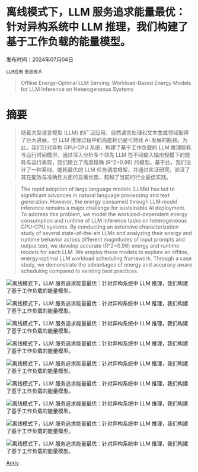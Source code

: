 # 离线模式下，LLM 服务追求能量最优：针对异构系统中 LLM 推理，我们构建了基于工作负载的能量模型。

发布时间：2024年07月04日

`LLM应用` `信息技术`

> Offline Energy-Optimal LLM Serving: Workload-Based Energy Models for LLM Inference on Heterogeneous Systems

# 摘要

> 随着大型语言模型 (LLM) 的广泛应用，自然语言处理和文本生成领域取得了巨大进展。但 LLM 推理过程中的高能耗仍是可持续 AI 发展的瓶颈。为此，我们针对异构 GPU-CPU 系统，构建了基于工作负载的 LLM 推理能耗与运行时间模型。通过深入分析多个领先 LLM 在不同输入输出规模下的能耗与运行表现，我们建立了高度精确 (R^2>0.96) 的模型。基于此，我们设计了一种离线、能耗最优的 LLM 任务调度框架，并通过实证研究，验证了其在能效与准确性方面的显著优势，超越了当前的行业最佳实践。

> The rapid adoption of large language models (LLMs) has led to significant advances in natural language processing and text generation. However, the energy consumed through LLM model inference remains a major challenge for sustainable AI deployment. To address this problem, we model the workload-dependent energy consumption and runtime of LLM inference tasks on heterogeneous GPU-CPU systems. By conducting an extensive characterization study of several state-of-the-art LLMs and analyzing their energy and runtime behavior across different magnitudes of input prompts and output text, we develop accurate (R^2>0.96) energy and runtime models for each LLM. We employ these models to explore an offline, energy-optimal LLM workload scheduling framework. Through a case study, we demonstrate the advantages of energy and accuracy aware scheduling compared to existing best practices.

![离线模式下，LLM 服务追求能量最优：针对异构系统中 LLM 推理，我们构建了基于工作负载的能量模型。](../../../paper_images/2407.04014/x1.png)

![离线模式下，LLM 服务追求能量最优：针对异构系统中 LLM 推理，我们构建了基于工作负载的能量模型。](../../../paper_images/2407.04014/x2.png)

![离线模式下，LLM 服务追求能量最优：针对异构系统中 LLM 推理，我们构建了基于工作负载的能量模型。](../../../paper_images/2407.04014/x3.png)

![离线模式下，LLM 服务追求能量最优：针对异构系统中 LLM 推理，我们构建了基于工作负载的能量模型。](../../../paper_images/2407.04014/x4.png)

![离线模式下，LLM 服务追求能量最优：针对异构系统中 LLM 推理，我们构建了基于工作负载的能量模型。](../../../paper_images/2407.04014/x5.png)

![离线模式下，LLM 服务追求能量最优：针对异构系统中 LLM 推理，我们构建了基于工作负载的能量模型。](../../../paper_images/2407.04014/x6.png)

![离线模式下，LLM 服务追求能量最优：针对异构系统中 LLM 推理，我们构建了基于工作负载的能量模型。](../../../paper_images/2407.04014/x7.png)

![离线模式下，LLM 服务追求能量最优：针对异构系统中 LLM 推理，我们构建了基于工作负载的能量模型。](../../../paper_images/2407.04014/x8.png)

![离线模式下，LLM 服务追求能量最优：针对异构系统中 LLM 推理，我们构建了基于工作负载的能量模型。](../../../paper_images/2407.04014/x9.png)

[Arxiv](https://arxiv.org/abs/2407.04014)